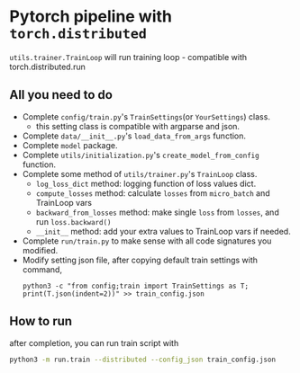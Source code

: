 # Pytorch pipeline with `torch.distributed`

`utils.trainer.TrainLoop` will run training loop - compatible with torch.distributed.run

## All you need to do

* Complete `config/train.py`'s `TrainSettings`(or `YourSettings`) class.
  * this setting class is compatible with argparse and json.
* Complete `data/__init__.py`'s `load_data_from_args` function.
* Complete `model` package.
* Complete `utils/initialization.py`'s `create_model_from_config` function.
* Complete some method of `utils/trainer.py`'s `TrainLoop` class.
  * `log_loss_dict` method: logging function of loss values dict.
  * `compute_losses` method: calculate `losses` from `micro_batch` and TrainLoop vars
  * `backward_from_losses` method: make single `loss` from `losses`, and run `loss.backward()`
  * `__init__` method: add your extra values to TrainLoop vars if needed.
* Complete `run/train.py` to make sense with all code signatures you modified.
* Modify setting json file, after copying default train settings with command,
  ```
  python3 -c "from config;train import TrainSettings as T; print(T.json(indent=2))" >> train_config.json
  ```

## How to run

after completion, you can run train script with

```bash
python3 -m run.train --distributed --config_json train_config.json
```
